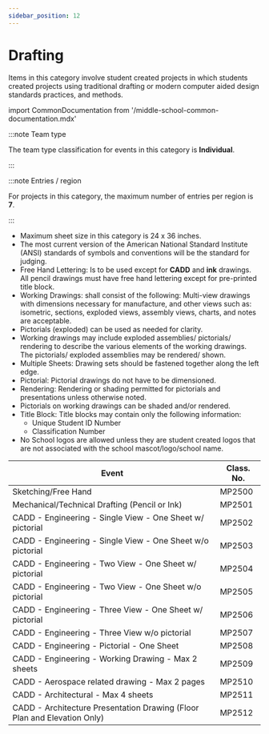 ```yaml
---
sidebar_position: 12
---
```


# Drafting

Items in this category involve student created projects in which students created projects using traditional drafting or modern computer aided design standards practices, and methods.

import CommonDocumentation from '/middle-school-common-documentation.mdx'

<CommonDocumentation />

:::note Team type

The team type classification for events in this category is **Individual**.

:::

:::note Entries / region

For projects in this category, the maximum number of entries per region is **7**.

:::

- Maximum sheet size in this category is 24 x 36 inches.
- The most current version of the American National Standard Institute (ANSI) standards of symbols and conventions will be the standard for judging.
- Free Hand Lettering: Is to be used except for **CADD** and **ink** drawings. All pencil drawings must have free hand lettering except for pre-printed title block.
- Working Drawings: shall consist of the following: Multi-view drawings with dimensions necessary for manufacture, and other views such as: isometric, sections, exploded views, assembly views, charts, and notes are acceptable.
- Pictorials (exploded) can be used as needed for clarity.
- Working drawings may include exploded assemblies/ pictorials/ rendering to describe the various elements of the working drawings. The pictorials/ exploded assemblies may be rendered/ shown.
- Multiple Sheets: Drawing sets should be fastened together along the left edge.
- Pictorial: Pictorial drawings do not have to be dimensioned.
- Rendering: Rendering or shading permitted for pictorials and presentations unless otherwise noted.
- Pictorials on working drawings can be shaded and/or rendered.
- Title Block: Title blocks may contain only the following information:
  - Unique Student ID Number
  - Classification Number
- No School logos are allowed unless they are student created logos that are not associated with the school mascot/logo/school name.

| Event                                                                    | Class. No. |
| ------------------------------------------------------------------------ | ---------- |
| Sketching/Free Hand                                                      | MP2500     |
| Mechanical/Technical Drafting (Pencil or Ink)                            | MP2501     |
| CADD - Engineering - Single View - One Sheet w/ pictorial                | MP2502     |
| CADD - Engineering - Single View - One Sheet w/o pictorial               | MP2503     |
| CADD - Engineering - Two View - One Sheet w/ pictorial                   | MP2504     |
| CADD - Engineering - Two View - One Sheet w/o pictorial                  | MP2505     |
| CADD - Engineering - Three View - One Sheet w/ pictorial                 | MP2506     |
| CADD - Engineering - Three View w/o pictorial                            | MP2507     |
| CADD - Engineering - Pictorial - One Sheet                               | MP2508     |
| CADD - Engineering - Working Drawing - Max 2 sheets                      | MP2509     |
| CADD - Aerospace related drawing - Max 2 pages                           | MP2510     |
| CADD - Architectural - Max 4 sheets                                      | MP2511     |
| CADD - Architecture Presentation Drawing (Floor Plan and Elevation Only) | MP2512     |
